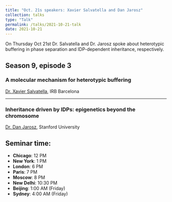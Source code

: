 ```yaml
---
title: "Oct. 21s speakers: Xavier Salvatella and Dan Jarosz"
collection: talks
type: "Talk"
permalink: /talks/2021-10-21-talk
date: 2021-10-21
---
```


On Thursday Oct 21st Dr. Salvatella and Dr. Jarosz spoke about heterotypic buffering in phase separation and IDP-dependent inheritance, respectively.


## Season 9, episode 3

### A molecular mechanism for heterotypic buffering
[Dr. Xavier Salvatella](https://www.irbbarcelona.org/en/research/xavier-salvatella), IRB Barcelona

---

### Inheritance driven by IDPs: epigenetics beyond the chromosome 
[Dr. Dan Jarosz](https://jarosz.stanford.edu/), Stanford University

## Seminar time:
* **Chicago**: 12 PM
* **New York**: 1 PM
* **London**: 6 PM
* **Paris**: 7 PM
* **Moscow**: 8 PM
* **New Delhi**: 10:30 PM
* **Beijing**: 1:00 AM (Friday)
* **Sydney**: 4:00 AM (Friday)





